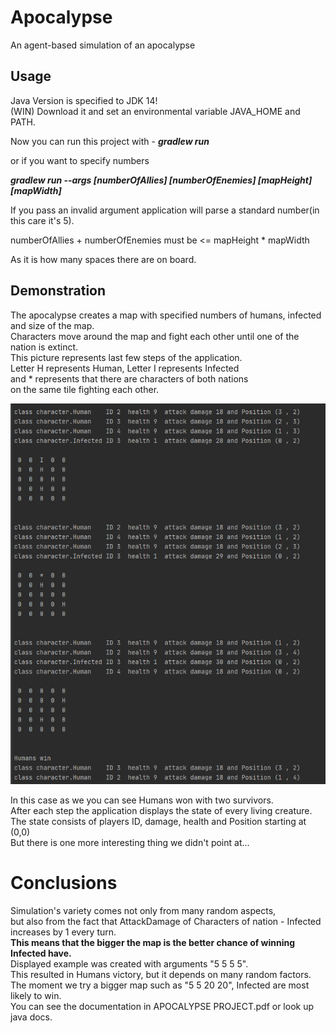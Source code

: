 # Apocalypse

An agent-based simulation of an apocalypse

## Usage
Java Version is specified to JDK 14!  
(WIN) Download it and set an environmental variable JAVA_HOME and PATH.

Now you can run this project with - ***gradlew run***

or if you want to specify numbers

***gradlew run --args [numberOfAllies] [numberOfEnemies] [mapHeight] [mapWidth]***

If you pass an invalid argument application will parse a standard number(in this care it's 5).

numberOfAllies + numberOfEnemies must be <= mapHeight * mapWidth

As it is how many spaces there are on board.

## Demonstration

The apocalypse creates a map with specified numbers of humans, infected<br> and size of the map.<br>
Characters move around the map and fight each other until one of the nation is extinct.<br>
This picture represents last few steps of the application.<br>
Letter H represents Human, Letter I represents Infected<br>and * represents that there are characters of both nations<br>on the same tile fighting each other.

![github-small](images/Demonstration1.png)

In this case as we you can see Humans won with two survivors.<br>
After each step the application displays the state of every living creature.<br>
The state consists of players ID, damage, health and Position starting at (0,0)<br>
But there is one more interesting thing we didn't point at...

# Conclusions
Simulation's variety comes not only from many random aspects,<br>
but also from the fact that AttackDamage of Characters of nation - Infected<br>increases by 1 every turn.<br>
**This means that the bigger the map is the better chance of winning Infected have.**  
Displayed example was created with arguments "5 5 5 5".<br>
This resulted in Humans victory, but it depends on many random factors.<br>
The moment we try a bigger map such as "5 5 20 20", Infected are most likely to win.  
You can see the documentation in APOCALYPSE PROJECT.pdf or look up java docs.

